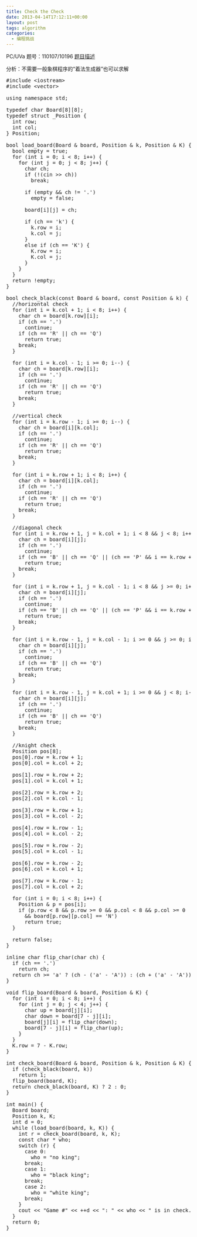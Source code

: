 ```yaml
---
title: Check the Check
date: 2013-04-14T17:12:11+00:00
layout: post
tags: algorithm
categories:
  - 编程挑战
---
```

PC/UVa 题号：110107/10196 <a href="http://uva.onlinejudge.org/index.php?option=com_onlinejudge&Itemid=8&category=29&page=show_problem&problem=1137" target="_blank">题目描述</a>

分析：不需要一般象棋程序的“着法生成器”也可以求解<!--more-->

<pre class="brush: cpp; title: ; notranslate" title="">#include &lt;iostream&gt;
#include &lt;vector&gt;

using namespace std;

typedef char Board[8][8];
typedef struct _Position {
  int row;
  int col;
} Position;

bool load_board(Board & board, Position & k, Position & K) {
  bool empty = true;
  for (int i = 0; i &lt; 8; i++) {
    for (int j = 0; j &lt; 8; j++) {
      char ch;
      if (!(cin &gt;&gt; ch))
        break;

      if (empty && ch != '.')
        empty = false;

      board[i][j] = ch;

      if (ch == 'k') {
        k.row = i;
        k.col = j;
      }
      else if (ch == 'K') {
        K.row = i;
        K.col = j;
      }
    }
  }
  return !empty;
}

bool check_black(const Board & board, const Position & k) {
  //horizontal check
  for (int i = k.col + 1; i &lt; 8; i++) {
    char ch = board[k.row][i];
    if (ch == '.')
      continue;
    if (ch == 'R' || ch == 'Q')
      return true;
    break;
  }

  for (int i = k.col - 1; i &gt;= 0; i--) {
    char ch = board[k.row][i];
    if (ch == '.')
      continue;
    if (ch == 'R' || ch == 'Q')
      return true;
    break;
  }

  //vertical check
  for (int i = k.row - 1; i &gt;= 0; i--) {
    char ch = board[i][k.col];
    if (ch == '.')
      continue;
    if (ch == 'R' || ch == 'Q')
      return true;
    break;
  }

  for (int i = k.row + 1; i &lt; 8; i++) {
    char ch = board[i][k.col];
    if (ch == '.')
      continue;
    if (ch == 'R' || ch == 'Q')
      return true;
    break;
  }

  //diagonal check
  for (int i = k.row + 1, j = k.col + 1; i &lt; 8 && j &lt; 8; i++, j++) {
    char ch = board[i][j];
    if (ch == '.')
      continue;
    if (ch == 'B' || ch == 'Q' || (ch == 'P' && i == k.row + 1))
      return true;
    break;
  }

  for (int i = k.row + 1, j = k.col - 1; i &lt; 8 && j &gt;= 0; i++, j--) {
    char ch = board[i][j];
    if (ch == '.')
      continue;
    if (ch == 'B' || ch == 'Q' || (ch == 'P' && i == k.row + 1))
      return true;
    break;
  }

  for (int i = k.row - 1, j = k.col - 1; i &gt;= 0 && j &gt;= 0; i--, j--) {
    char ch = board[i][j];
    if (ch == '.')
      continue;
    if (ch == 'B' || ch == 'Q')
      return true;
    break;
  }

  for (int i = k.row - 1, j = k.col + 1; i &gt;= 0 && j &lt; 8; i--, j++) {
    char ch = board[i][j];
    if (ch == '.')
      continue;
    if (ch == 'B' || ch == 'Q')
      return true;
    break;
  }

  //knight check
  Position pos[8];
  pos[0].row = k.row + 1;
  pos[0].col = k.col + 2;

  pos[1].row = k.row + 2;
  pos[1].col = k.col + 1;

  pos[2].row = k.row + 2;
  pos[2].col = k.col - 1;

  pos[3].row = k.row + 1;
  pos[3].col = k.col - 2;

  pos[4].row = k.row - 1;
  pos[4].col = k.col - 2;

  pos[5].row = k.row - 2;
  pos[5].col = k.col - 1;

  pos[6].row = k.row - 2;
  pos[6].col = k.col + 1;

  pos[7].row = k.row - 1;
  pos[7].col = k.col + 2;

  for (int i = 0; i &lt; 8; i++) {
    Position & p = pos[i];
    if (p.row &lt; 8 && p.row &gt;= 0 && p.col &lt; 8 && p.col &gt;= 0
      && board[p.row][p.col] == 'N')
      return true;
  }

  return false;
}

inline char flip_char(char ch) {
  if (ch == '.')
    return ch;
  return ch &gt;= 'a' ? (ch - ('a' - 'A')) : (ch + ('a' - 'A'));
}

void flip_board(Board & board, Position & K) {
  for (int i = 0; i &lt; 8; i++) {
    for (int j = 0; j &lt; 4; j++) {
      char up = board[j][i];
      char down = board[7 - j][i];
      board[j][i] = flip_char(down);
      board[7 - j][i] = flip_char(up);
    }
  }
  K.row = 7 - K.row;
}

int check_board(Board & board, Position & k, Position & K) {
  if (check_black(board, k))
    return 1;
  flip_board(board, K);
  return check_black(board, K) ? 2 : 0;
}

int main() {
  Board board;
  Position k, K;
  int d = 0;
  while (load_board(board, k, K)) {
    int r = check_board(board, k, K);
    const char * who;
    switch (r) {
      case 0:
        who = "no king";
      break;
      case 1:
        who = "black king";
      break;
      case 2:
        who = "white king";
      break;
    }
    cout &lt;&lt; "Game #" &lt;&lt; ++d &lt;&lt; ": " &lt;&lt; who &lt;&lt; " is in check." &lt;&lt; endl;
  }
  return 0;
}
</pre>

<div class="addtoany_share_save_container addtoany_content_bottom">
  <div class="a2a_kit a2a_kit_size_32 addtoany_list a2a_target" id="wpa2a_4">
    <a class="a2a_button_facebook" href="http://www.addtoany.com/add_to/facebook?linkurl=http%3A%2F%2Fkuangtong.me%2F2013%2F04%2F14%2Fcheck-the-check%2F&linkname=Check%20the%20Check" title="Facebook" rel="nofollow" target="_blank"></a><a class="a2a_button_twitter" href="http://www.addtoany.com/add_to/twitter?linkurl=http%3A%2F%2Fkuangtong.me%2F2013%2F04%2F14%2Fcheck-the-check%2F&linkname=Check%20the%20Check" title="Twitter" rel="nofollow" target="_blank"></a><a class="a2a_button_google_plus" href="http://www.addtoany.com/add_to/google_plus?linkurl=http%3A%2F%2Fkuangtong.me%2F2013%2F04%2F14%2Fcheck-the-check%2F&linkname=Check%20the%20Check" title="Google+" rel="nofollow" target="_blank"></a><a class="a2a_button_sina_weibo" href="http://www.addtoany.com/add_to/sina_weibo?linkurl=http%3A%2F%2Fkuangtong.me%2F2013%2F04%2F14%2Fcheck-the-check%2F&linkname=Check%20the%20Check" title="Sina Weibo" rel="nofollow" target="_blank"></a><a class="a2a_dd addtoany_share_save" href="https://www.addtoany.com/share_save"></a>
  </div>
</div>